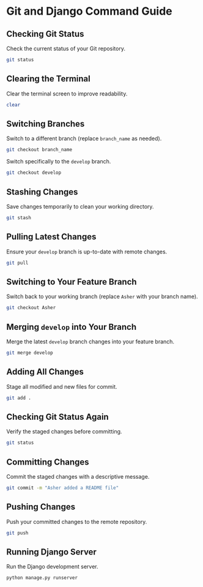 # Git and Django Command Guide

## Checking Git Status
Check the current status of your Git repository.
```sh
git status
```

## Clearing the Terminal
Clear the terminal screen to improve readability.
```sh
clear
```

## Switching Branches
Switch to a different branch (replace `branch_name` as needed).
```sh
git checkout branch_name
```

Switch specifically to the `develop` branch.
```sh
git checkout develop
```

## Stashing Changes
Save changes temporarily to clean your working directory.
```sh
git stash
```

## Pulling Latest Changes
Ensure your `develop` branch is up-to-date with remote changes.
```sh
git pull
```

## Switching to Your Feature Branch
Switch back to your working branch (replace `Asher` with your branch name).
```sh
git checkout Asher
```

## Merging `develop` into Your Branch
Merge the latest `develop` branch changes into your feature branch.
```sh
git merge develop
```

## Adding All Changes
Stage all modified and new files for commit.
```sh
git add .
```

## Checking Git Status Again
Verify the staged changes before committing.
```sh
git status
```

## Committing Changes
Commit the staged changes with a descriptive message.
```sh
git commit -m "Asher added a README file"
```

## Pushing Changes
Push your committed changes to the remote repository.
```sh
git push
```

## Running Django Server
Run the Django development server.
```sh
python manage.py runserver
```
